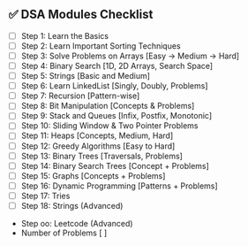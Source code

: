 ## ✅ DSA Modules Checklist

- [ ] Step 1: Learn the Basics
- [ ] Step 2: Learn Important Sorting Techniques
- [ ] Step 3: Solve Problems on Arrays [Easy → Medium → Hard]
- [ ] Step 4: Binary Search [1D, 2D Arrays, Search Space]
- [ ] Step 5: Strings [Basic and Medium]
- [ ] Step 6: Learn LinkedList [Singly, Doubly, Problems]
- [ ] Step 7: Recursion [Pattern-wise]
- [ ] Step 8: Bit Manipulation [Concepts & Problems]
- [ ] Step 9: Stack and Queues [Infix, Postfix, Monotonic]
- [ ] Step 10: Sliding Window & Two Pointer Problems
- [ ] Step 11: Heaps [Concepts, Medium, Hard]
- [ ] Step 12: Greedy Algorithms [Easy to Hard]
- [ ] Step 13: Binary Trees [Traversals, Problems]
- [ ] Step 14: Binary Search Trees [Concept + Problems]
- [ ] Step 15: Graphs [Concepts + Problems]
- [ ] Step 16: Dynamic Programming [Patterns + Problems]
- [ ] Step 17: Tries
- [ ] Step 18: Strings (Advanced)

-  Step oo: Leetcode (Advanced)
-  Number of Problems [ ]
